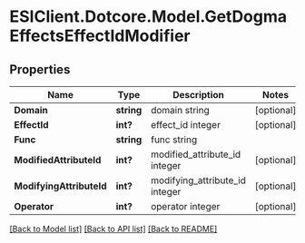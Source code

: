 # ESIClient.Dotcore.Model.GetDogmaEffectsEffectIdModifier
## Properties

Name | Type | Description | Notes
------------ | ------------- | ------------- | -------------
**Domain** | **string** | domain string | [optional] 
**EffectId** | **int?** | effect_id integer | [optional] 
**Func** | **string** | func string | 
**ModifiedAttributeId** | **int?** | modified_attribute_id integer | [optional] 
**ModifyingAttributeId** | **int?** | modifying_attribute_id integer | [optional] 
**Operator** | **int?** | operator integer | [optional] 

[[Back to Model list]](../README.md#documentation-for-models) [[Back to API list]](../README.md#documentation-for-api-endpoints) [[Back to README]](../README.md)

